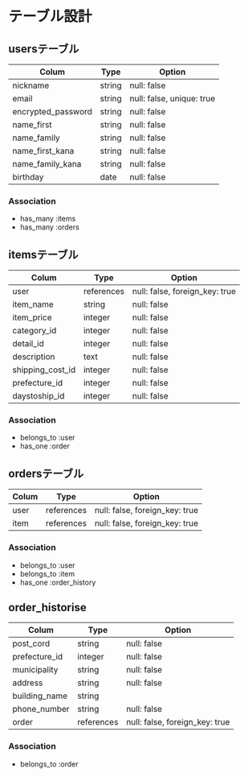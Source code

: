 # テーブル設計

## usersテーブル

| Colum              | Type   | Option                    |
| ------------------ | ------ | ------------------------- |
| nickname           | string | null: false               |
| email              | string | null: false, unique: true |
| encrypted_password | string | null: false               |
| name_first         | string | null: false               |
| name_family        | string | null: false               |
| name_first_kana    | string | null: false               |
| name_family_kana   | string | null: false               |
| birthday           | date   | null: false               |

### Association
- has_many   :items
- has_many   :orders



## itemsテーブル

| Colum            | Type       | Option                         |
| ---------------- | ---------- | ------------------------------ |
| user             | references | null: false, foreign_key: true |
| item_name        | string     | null: false                    |
| item_price       | integer    | null: false                    |
| category_id      | integer    | null: false                    |
| detail_id        | integer    | null: false                    |
| description      | text       | null: false                    |
| shipping_cost_id | integer    | null: false                    |
| prefecture_id    | integer    | null: false                    |
| daystoship_id    | integer    | null: false                    |

### Association
- belongs_to :user
- has_one    :order

## ordersテーブル

| Colum           | Type       | Option                         |
| --------------- | ---------- | ------------------------------ |
| user            | references | null: false, foreign_key: true |
| item            | references | null: false, foreign_key: true |

### Association
- belongs_to  :user
- belongs_to  :item
- has_one     :order_history

## order_historise

| Colum           | Type       | Option                         |
| --------------- | ---------- | ------------------------------ |
| post_cord       | string     | null: false                    |
| prefecture_id   | integer    | null: false                    |
| municipality    | string     | null: false                    |
| address         | string     | null: false                    |
| building_name   | string     |                                |
| phone_number    | string     | null: false                    |
| order           | references | null: false, foreign_key: true |

### Association
- belongs_to  :order

